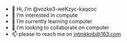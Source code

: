 - 👋 Hi, I’m @vozke3-weKzyc-kaqcoc
- 👀 I’m interested in compute
- 🌱 I’m currently learning computer
- 💞️ I’m looking to collaborate on computer
- 📫 please to reach me on jntmkknb@163.com

<!---
vozke3-weKzyc-kaqcoc/vozke3-weKzyc-kaqcoc is a ✨ special ✨ repository because its `README.md` (this file) appears on your GitHub profile.
You can click the Preview link to take a look at your changes.
--->
